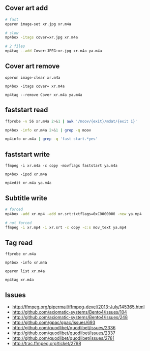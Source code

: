 Cover art add
-------------

~~~sh
# fast
operon image-set xr.jpg xr.m4a
~~~

~~~sh
# slow
mp4box -itags cover=xr.jpg xr.m4a
~~~

~~~sh
# 2 files
mp4tag --add Cover:JPEG:xr.jpg xr.m4a ya.m4a
~~~

Cover art remove
----------------

~~~
operon image-clear xr.m4a
~~~

~~~
mp4box -itags cover= xr.m4a
~~~

~~~
mp4tag --remove Cover xr.m4a ya.m4a
~~~

faststart read
--------------

~~~sh
ffprobe -v 56 xr.m4a 2>&1 | awk '/moov/{exit}/mdat/{exit 1}'
~~~

~~~sh
mp4box -info xr.m4a 2>&1 | grep -q moov
~~~

~~~sh
mp4info xr.m4a | grep -q 'fast start.*yes'
~~~

faststart write
---------------

~~~
ffmpeg -i xr.m4a -c copy -movflags faststart ya.m4a
~~~

~~~
mp4box -ipod xr.m4a
~~~

~~~
mp4edit xr.m4a ya.m4a
~~~

Subtitle write
--------------

~~~sh
# forced
mp4box -add xr.mp4 -add xr.srt:txtflags=0xC0000000 -new ya.mp4
~~~

~~~sh
# not forced
ffmpeg -i xr.mp4 -i xr.srt -c copy -c:s mov_text ya.mp4
~~~

Tag read
--------

~~~
ffprobe xr.m4a
~~~

~~~
mp4box -info xr.m4a
~~~

~~~
operon list xr.m4a
~~~

~~~
mp4tag xr.m4a
~~~

Issues
----------------------------------------------------------------
- http://ffmpeg.org/pipermail/ffmpeg-devel/2013-July/145365.html
- http://github.com/axiomatic-systems/Bento4/issues/104
- http://github.com/axiomatic-systems/Bento4/issues/248
- http://github.com/gpac/gpac/issues/693
- http://github.com/quodlibet/quodlibet/issues/2336
- http://github.com/quodlibet/quodlibet/issues/2337
- http://github.com/quodlibet/quodlibet/issues/2781
- http://trac.ffmpeg.org/ticket/2798
